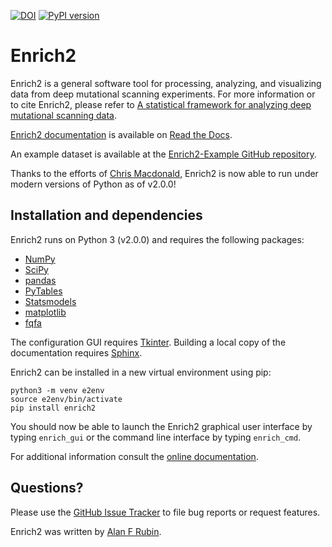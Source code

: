 [![DOI](https://zenodo.org/badge/DOI/10.5281/zenodo.14681278.svg)](https://doi.org/10.5281/zenodo.14681278)
[![PyPI version](https://badge.fury.io/py/Enrich2.svg)](https://badge.fury.io/py/Enrich2)

Enrich2
=======

Enrich2 is a general software tool for processing, analyzing, and visualizing data from deep mutational scanning experiments.
For more information or to cite Enrich2, please refer to [A statistical framework for analyzing deep mutational scanning data](https://doi.org/10.1186/s13059-017-1272-5).

[Enrich2 documentation](https://enrich2.readthedocs.io) is available on [Read the Docs](https://readthedocs.org/).

An example dataset is available at the [Enrich2-Example GitHub repository](https://github.com/FowlerLab/Enrich2-Example/).

Thanks to the efforts of [Chris Macdonald](https://github.com/odcambc), Enrich2 is now able to run under modern versions of Python as of v2.0.0!

Installation and dependencies
-----------------------------

Enrich2 runs on Python 3 (v2.0.0) and requires the following packages:

* [NumPy](http://www.numpy.org/)
* [SciPy](http://www.scipy.org/)
* [pandas](http://pandas.pydata.org/)
* [PyTables](http://www.pytables.org/)
* [Statsmodels](http://statsmodels.sourceforge.net/)
* [matplotlib](http://matplotlib.org/)
* [fqfa](https://fqfa.readthedocs.io/)

The configuration GUI requires [Tkinter](https://docs.python.org/2/library/tkinter.html).
Building a local copy of the documentation requires [Sphinx](http://sphinx-doc.org/).

Enrich2 can be installed in a new virtual environment using pip:

    python3 -m venv e2env
    source e2env/bin/activate
    pip install enrich2

You should now be able to launch the Enrich2 graphical user interface by typing `enrich_gui` or the command line interface by typing `enrich_cmd`.

For additional information consult the [online documentation](https://enrich2.readthedocs.io/).

Questions?
----------

Please use the [GitHub Issue Tracker](https://github.com/FowlerLab/Enrich2/issues) to file bug reports or request features. 

Enrich2 was written by [Alan F Rubin](mailto:alan.rubin@wehi.edu.au).
